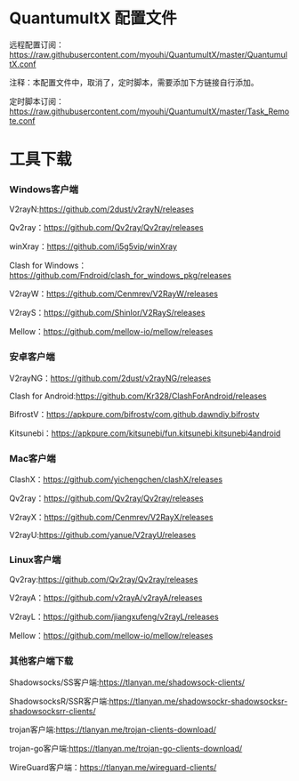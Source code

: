 # QuantumultX 配置文件

远程配置订阅：
https://raw.githubusercontent.com/myouhi/QuantumultX/master/QuantumultX.conf

注释：本配置文件中，取消了，定时脚本，需要添加下方链接自行添加。

定时脚本订阅：
https://raw.githubusercontent.com/myouhi/QuantumultX/master/Task_Remote.conf



# 工具下载

### Windows客户端

V2rayN:https://github.com/2dust/v2rayN/releases

Qv2ray：https://github.com/Qv2ray/Qv2ray/releases

winXray：https://github.com/i5g5vip/winXray

Clash for Windows：https://github.com/Fndroid/clash_for_windows_pkg/releases

V2rayW：https://github.com/Cenmrev/V2RayW/releases

V2rayS：https://github.com/Shinlor/V2RayS/releases

Mellow：https://github.com/mellow-io/mellow/releases

### 安卓客户端

V2rayNG：https://github.com/2dust/v2rayNG/releases

Clash for Android:https://github.com/Kr328/ClashForAndroid/releases

BifrostV：https://apkpure.com/bifrostv/com.github.dawndiy.bifrostv

Kitsunebi：https://apkpure.com/kitsunebi/fun.kitsunebi.kitsunebi4android

### Mac客户端

ClashX：https://github.com/yichengchen/clashX/releases

Qv2ray：https://github.com/Qv2ray/Qv2ray/releases

V2rayX：https://github.com/Cenmrev/V2RayX/releases

V2rayU:https://github.com/yanue/V2rayU/releases

### Linux客户端

Qv2ray:https://github.com/Qv2ray/Qv2ray/releases

V2rayA：https://github.com/v2rayA/v2rayA/releases

V2rayL：https://github.com/jiangxufeng/v2rayL/releases

Mellow：https://github.com/mellow-io/mellow/releases

### 其他客户端下载

Shadowsocks/SS客户端:https://tlanyan.me/shadowsock-clients/

ShadowsocksR/SSR客户端:https://tlanyan.me/shadowsockr-shadowsocksr-shadowsocksrr-clients/

trojan客户端:https://tlanyan.me/trojan-clients-download/

trojan-go客户端:https://tlanyan.me/trojan-go-clients-download/

WireGuard客户端：https://tlanyan.me/wireguard-clients/
